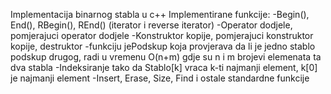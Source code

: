 Implementacija binarnog stabla u c++
Implementirane funkcije:
-Begin(), End(), RBegin(), REnd() (iterator i reverse iterator)
-Operator dodjele, pomjerajuci operator dodjele
-Konstruktor kopije, pomjerajuci konstruktor kopije, destruktor
-funkciju jePodskup koja provjerava da li je jedno stablo podskup drugog, radi u vremenu O(n+m) gdje su n i m brojevi elemenata ta dva stabla
-Indeksiranje tako da Stablo[k] vraca k-ti najmanji element, k[0] je najmanji element
-Insert, Erase, Size, Find i ostale standardne funkcije
